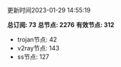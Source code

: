 更新时间2023-01-29 14:55:19

**总订阅: 73**
**总节点: 2276**
**有效节点: 312**
- trojan节点: 42
- v2ray节点: 143
- ss节点: 127
